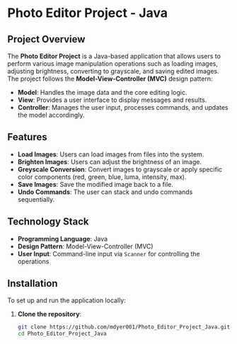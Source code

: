 # Photo Editor Project - Java

## Project Overview

The **Photo Editor Project** is a Java-based application that allows users to perform various image manipulation operations such as loading images, adjusting brightness, converting to grayscale, and saving edited images. The project follows the **Model-View-Controller (MVC)** design pattern:
- **Model**: Handles the image data and the core editing logic.
- **View**: Provides a user interface to display messages and results.
- **Controller**: Manages the user input, processes commands, and updates the model accordingly.

## Features

- **Load Images**: Users can load images from files into the system.
- **Brighten Images**: Users can adjust the brightness of an image.
- **Greyscale Conversion**: Convert images to grayscale or apply specific color components (red, green, blue, luma, intensity, max).
- **Save Images**: Save the modified image back to a file.
- **Undo Commands**: The user can stack and undo commands sequentially.

## Technology Stack

- **Programming Language**: Java
- **Design Pattern**: Model-View-Controller (MVC)
- **User Input**: Command-line input via `Scanner` for controlling the operations

## Installation

To set up and run the application locally:

1. **Clone the repository**:
   ```bash
   git clone https://github.com/mdyer001/Photo_Editor_Project_Java.git
   cd Photo_Editor_Project_Java
